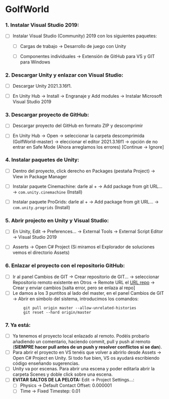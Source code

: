# GolfWorld


### 1. Instalar Visual Studio 2019:
  - [ ] Instalar Visual Studio (Community) 2019 con los siguientes paquetes:
    - [ ] Cargas de trabajo -> Desarrollo de juego con Unity
    - [ ] Componentes individuales -> Extensión de GitHub para VS y GIT para Windows


### 2. Descargar Unity y enlazar con Visual Studio:
  - [ ] Descargar Unity 2021.3.16f1.
  - [ ] En Unity Hub -> Install -> Engranaje y Add modules -> Instalar Microsoft Visual Studio 2019


### 3. Descargar proyecto de GitHub:
  - [ ] Descargar proyecto del GitHub en formato ZIP y descomprimir
  - [ ] En Unity Hub -> Open -> seleccionar la carpeta descomprimida (GolfWorld-master) -> eleccionar el editor 2021.3.16f1 -> opción de no entrar en Safe Mode (Ahora arreglamos los errores) [Continue -> Ignore]


### 4. Instalar paquetes de Unity:
  - [ ] Dentro del proyecto, click derecho en Packages (pestaña Project) -> View in Package Manager
  - [ ] Instalar paquete Cinemachine: darle al + -> Add package from git URL... -> ```com.unity.cinemachine``` (Install)
  - [ ] Instalar paquete ProGrids: darle al + -> Add package from git URL... -> ```com.unity.progrids``` (Install)


### 5. Abrir projecto en Unity y Visual Studio:
  - [ ] En Unity, Edit -> Preferences... -> External Tools -> External Script Editor -> Visual Studio 2019
  - [ ] Asserts -> Open C# Project (Si miramos el Explorador de soluciones vemos el directorio Assets)


### 6. Enlazar el proyecto con el repositorio GitHub:
  - [ ] Ir al panel Cambios de GIT -> Crear repositorio de GIT... -> seleccionar Repositorio remoto existente en Otros -> Remote URL el [URL repo](https://github.com/samuel0122/GolfWorld.git) -> Crear y enviar cambios [salta error, pero se enlaza al repo]
  - [ ] Le damos a los 3 puntitos al lado del master, en el panel Cambios de GIT -> Abrir en símbolo del sistema, introducimos los comandos:
```   
        git pull origin master --allow-unrelated-histories
        git reset --hard origin/master
```


### 7. Ya está:
  - [ ] Ya tenemos el proyecto local enlazado al remoto. Podéis probarlo añadiendo un comentario, haciendo commit, pull y push al remoto (**__SIEMPRE__ hacer pull antes de un push y resolver conflictos si se dan**).
  - [ ] Para abrir el proyecto en VS tenéis que volver a abrirlo desde Assets -> Open C# Project en Unity. Si todo fue bien, VS os ayudará escribiendo código enseñando sugerencias.
  - [ ] Unity va por escenas. Para abrir una escena y poder editarla abrir la carpeta Scenes y doble click sobre una escena.
  - [ ] **__EVITAR SALTOS DE LA PELOTA:__** Edit -> Project Settings...:
    - [ ] Physics -> Default Contact Offset: 0.000001
    - [ ] Time -> Fixed Timestep: 0.01

